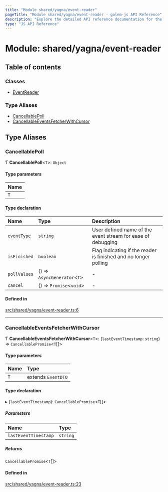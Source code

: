 ```yaml
---
title: "Module shared/yagna/event-reader"
pageTitle: "Module shared/yagna/event-reader - golem-js API Reference"
description: "Explore the detailed API reference documentation for the Module shared/yagna/event-reader within the golem-js SDK for the Golem Network."
type: "JS API Reference"
---
```

# Module: shared/yagna/event-reader

## Table of contents

### Classes

- [EventReader](../classes/shared_yagna_event_reader.EventReader)

### Type Aliases

- [CancellablePoll](shared_yagna_event_reader#cancellablepoll)
- [CancellableEventsFetcherWithCursor](shared_yagna_event_reader#cancellableeventsfetcherwithcursor)

## Type Aliases

### CancellablePoll

Ƭ **CancellablePoll**\<`T`\>: `Object`

#### Type parameters

| Name |
| :------ |
| `T` |

#### Type declaration

| Name | Type | Description |
| :------ | :------ | :------ |
| `eventType` | `string` | User defined name of the event stream for ease of debugging |
| `isFinished` | `boolean` | Flag indicating if the reader is finished and no longer polling |
| `pollValues` | () => `AsyncGenerator`\<`T`\> | - |
| `cancel` | () => `Promise`\<`void`\> | - |

#### Defined in

[src/shared/yagna/event-reader.ts:6](https://github.com/golemfactory/golem-js/blob/ed1cf1df/src/shared/yagna/event-reader.ts#L6)

___

### CancellableEventsFetcherWithCursor

Ƭ **CancellableEventsFetcherWithCursor**\<`T`\>: (`lastEventTimestamp`: `string`) => `CancellablePromise`\<`T`[]\>

#### Type parameters

| Name | Type |
| :------ | :------ |
| `T` | extends `EventDTO` |

#### Type declaration

▸ (`lastEventTimestamp`): `CancellablePromise`\<`T`[]\>

##### Parameters

| Name | Type |
| :------ | :------ |
| `lastEventTimestamp` | `string` |

##### Returns

`CancellablePromise`\<`T`[]\>

#### Defined in

[src/shared/yagna/event-reader.ts:23](https://github.com/golemfactory/golem-js/blob/ed1cf1df/src/shared/yagna/event-reader.ts#L23)
